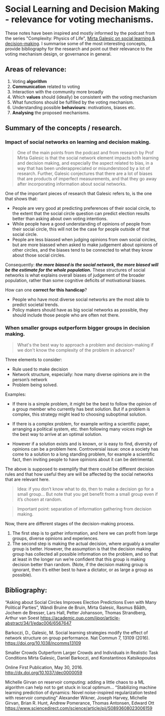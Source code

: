 # Social Learning and Decision Making - relevance for voting mechanisms.

These notes have been inspired and mostly informed by the podcast from the series "Complexity: Physics of Life", [Mirta Galesic on social learning & decision-making](https://open.spotify.com/episode/7m3lEMqnkEDgZcKesiepcn?si=eVM78EcYRJ6Hfd9o6oRHDw&nd=1&dlsi=3e3854f7ea6b476f). I summarise some of the most interesting concepts, provide bibliography for the research and point out their relevance to the voting mechanism design, or governance in general.


## Areas of relevance:

1. Voting **algorithm**
2. **Communication** related to voting
3. Interaction with the community more broadly
4. Which **values** should (ideally) be consistent with the voting mechanism
5. What functions should be fulfilled by the voting mechanism.
6. Understanding possible **behaviours**: motivations, biases etc.
7. **Analysing** the proposed mechanisms.


## Summary of the concepts / research.

### Impact of social networks on learning and decision making.

>  One of the main points from the podcast and from research by Prof Mirta Galesic is that the social network element impacts both learning and decision making, and especially the aspect related to bias, in a way that has been underappreciated or misunderstood by a lot of research. Further, Galesic conjectures that there are a lot of biases that are products of imperfect measurements, and that they go away after incorporating information about social networks.

One of the important pieces of research that Galesic refers to, is the one that shows that:
* People are very good at predicting preferences of their social circle, to the extent that the social circle question can predict election results better than asking about own voting intentions.
* While people have a good understanding of opinions of people from their social circle, this will not be the case for people outside of that social circle.
* People are less biassed when judging opinions from own social circles, but are more biassed when asked to make judgement about opinions of other circles, and the biases tend to be connected to what they know about those social circles.

Consequently: ***the more biased is the social network, the more biased will be the estimate for the whole population.*** These structures of social networks is what explains overall biases of judgement of the broader population, rather than some cognitive deficits of motivational biases. 

How can one **correct for this handicap**?
* People who have most diverse social networks are the most able to predict societal trends.
* Policy makers should have as big social networks as possible, they should include those people who are often not there.



### When smaller groups outperform bigger groups in decision making.

> What's the best way to approach a problem and decision-making if we don't know the complexity of the problem in advance?

Three elements to consider:
* Rule used to make decision
* Network structure, especially: how many diverse opinions are in the person’s network
* Problem being solved.

Examples:

* If there is a simple problem, it might be the best to follow the opinion of a group member who currently has best solution. But if a problem is complex, this strategy might lead to choosing suboptimal solution. 
* If there is a complex problem, for example writing a scientific paper, arranging a political system, etc. then following many voices migh be the best way to arrive at an optimal solution. 

* However if a solution exists and is known, or is easy to find, diversity of opinions can be a problem here.
Controversial issue: once a society has come to a solution to a long standing problem, for example a scientific fact, then inviting people to have opinions about it can be detrimental.

The above is supposed to exemplify that there could be different decision rules and that how useful they are will be affected by the social networks that are relevant here.


> Idea: if you don’t know what to do, then to make a decision go for a small group… But note that you get benefit from a small group even if it’s chosen at random.

>Important point: separation of information gathering from decision making.


Now, there are different stages of the decision-making process.
1. The first step is to gather information, and here we can profit from large groups, diverse opinions and experiences. 
2. The second step is making the actual decision, where arguably a smaller group is better. However, the assumption is that the decision making group has collected all possible information on the problem, and so that at least in the longer run we’re confident that this group is making decision better than random. (Note, if the decision making group is ignorant, then it’s either best to have a dictator, or as large a group as possible).


## Bibliography:

“Asking about Social Circles Improves Election Predictions Even with Many Political Parties”, Wändi Bruine de Bruin, Mirta Galesic, Rasmus Bååth, Jochem de Bresser, Lars Hall, Petter Johansson, Thomas Strandberg, Arthur van Soest
https://academic.oup.com/ijpor/article-abstract/34/1/edac006/6567647


Barkoczi, D., Galesic, M. Social learning strategies modify the effect of network structure on group performance. Nat Commun 7, 13109 (2016). https://doi.org/10.1038/ncomms13109


Smaller Crowds Outperform Larger Crowds and Individuals
in Realistic Task Conditions
Mirta Galesic, Daniel Barkoczi, and Konstantinos Katsikopoulos

Online First Publication, May 30, 2016. http://dx.doi.org/10.1037/dec0000059

Michelle Girvan on reservoir computing: adding a little chaos to a ML algorithm can help not to get stuck in local optimum…
“Stabilizing machine learning prediction of dynamics: Novel noise-inspired regularization tested with reservoir computing”
Alexander Wikner, Joseph Harvey, Michelle Girvan, Brian R. Hunt, Andrew Pomerance, Thomas Antonsen, Edward Ott
https://www.sciencedirect.com/science/article/pii/S0893608023006159
